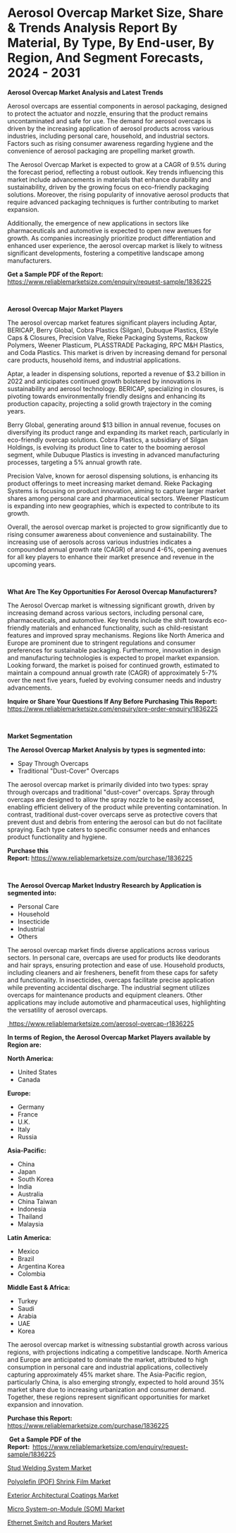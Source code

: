 <p><h1>Aerosol Overcap Market Size, Share & Trends Analysis Report By Material, By Type, By End-user, By Region, And Segment Forecasts, 2024 - 2031</h1></p><p><strong>Aerosol Overcap Market Analysis and Latest Trends</strong></p>
<p><p>Aerosol overcaps are essential components in aerosol packaging, designed to protect the actuator and nozzle, ensuring that the product remains uncontaminated and safe for use. The demand for aerosol overcaps is driven by the increasing application of aerosol products across various industries, including personal care, household, and industrial sectors. Factors such as rising consumer awareness regarding hygiene and the convenience of aerosol packaging are propelling market growth.</p><p>The Aerosol Overcap Market is expected to grow at a CAGR of 9.5% during the forecast period, reflecting a robust outlook. Key trends influencing this market include advancements in materials that enhance durability and sustainability, driven by the growing focus on eco-friendly packaging solutions. Moreover, the rising popularity of innovative aerosol products that require advanced packaging techniques is further contributing to market expansion.</p><p>Additionally, the emergence of new applications in sectors like pharmaceuticals and automotive is expected to open new avenues for growth. As companies increasingly prioritize product differentiation and enhanced user experience, the aerosol overcap market is likely to witness significant developments, fostering a competitive landscape among manufacturers.</p></p>
<p><strong>Get a Sample PDF of the Report:&nbsp;</strong> <a href="https://www.reliablemarketsize.com/enquiry/request-sample/1836225?utm_campaign=1779&utm_medium=2&utm_source=Github&utm_content=ia&utm_term=19102024&utm_id=aerosol-overcap">https://www.reliablemarketsize.com/enquiry/request-sample/1836225</a></p>
<p>&nbsp;</p>
<p><strong>Aerosol Overcap Major Market Players</strong></p>
<p><p>The aerosol overcap market features significant players including Aptar, BERICAP, Berry Global, Cobra Plastics (Silgan), Dubuque Plastics, EStyle Caps & Closures, Precision Valve, Rieke Packaging Systems, Rackow Polymers, Weener Plasticum, PLASSTRADE Packaging, RPC M&H Plastics, and Coda Plastics. This market is driven by increasing demand for personal care products, household items, and industrial applications.</p><p>Aptar, a leader in dispensing solutions, reported a revenue of $3.2 billion in 2022 and anticipates continued growth bolstered by innovations in sustainability and aerosol technology. BERICAP, specializing in closures, is pivoting towards environmentally friendly designs and enhancing its production capacity, projecting a solid growth trajectory in the coming years.</p><p>Berry Global, generating around $13 billion in annual revenue, focuses on diversifying its product range and expanding its market reach, particularly in eco-friendly overcap solutions. Cobra Plastics, a subsidiary of Silgan Holdings, is evolving its product line to cater to the booming aerosol segment, while Dubuque Plastics is investing in advanced manufacturing processes, targeting a 5% annual growth rate.</p><p>Precision Valve, known for aerosol dispensing solutions, is enhancing its product offerings to meet increasing market demand. Rieke Packaging Systems is focusing on product innovation, aiming to capture larger market shares among personal care and pharmaceutical sectors. Weener Plasticum is expanding into new geographies, which is expected to contribute to its growth.</p><p>Overall, the aerosol overcap market is projected to grow significantly due to rising consumer awareness about convenience and sustainability. The increasing use of aerosols across various industries indicates a compounded annual growth rate (CAGR) of around 4-6%, opening avenues for all key players to enhance their market presence and revenue in the upcoming years.</p></p>
<p>&nbsp;</p>
<p><strong>What Are The Key Opportunities For Aerosol Overcap Manufacturers?</strong></p>
<p><p>The Aerosol Overcap market is witnessing significant growth, driven by increasing demand across various sectors, including personal care, pharmaceuticals, and automotive. Key trends include the shift towards eco-friendly materials and enhanced functionality, such as child-resistant features and improved spray mechanisms. Regions like North America and Europe are prominent due to stringent regulations and consumer preferences for sustainable packaging. Furthermore, innovation in design and manufacturing technologies is expected to propel market expansion. Looking forward, the market is poised for continued growth, estimated to maintain a compound annual growth rate (CAGR) of approximately 5-7% over the next five years, fueled by evolving consumer needs and industry advancements.</p></p>
<p><strong>Inquire or Share Your Questions If Any Before Purchasing This Report:</strong> <a href="https://www.reliablemarketsize.com/enquiry/pre-order-enquiry/1836225?utm_campaign=1779&utm_medium=2&utm_source=Github&utm_content=ia&utm_term=19102024&utm_id=aerosol-overcap">https://www.reliablemarketsize.com/enquiry/pre-order-enquiry/1836225</a></p>
<p>&nbsp;</p>
<p><strong>Market Segmentation</strong></p>
<p><strong>The Aerosol Overcap Market Analysis by types is segmented into:</strong></p>
<p><ul><li>Spay Through Overcaps</li><li>Traditional "Dust-Cover" Overcaps</li></ul></p>
<p><p>The aerosol overcap market is primarily divided into two types: spray through overcaps and traditional "dust-cover" overcaps. Spray through overcaps are designed to allow the spray nozzle to be easily accessed, enabling efficient delivery of the product while preventing contamination. In contrast, traditional dust-cover overcaps serve as protective covers that prevent dust and debris from entering the aerosol can but do not facilitate spraying. Each type caters to specific consumer needs and enhances product functionality and hygiene.</p></p>
<p><strong>Purchase this Report:&nbsp;</strong><a href="https://www.reliablemarketsize.com/purchase/1836225?utm_campaign=1779&utm_medium=2&utm_source=Github&utm_content=ia&utm_term=19102024&utm_id=aerosol-overcap">https://www.reliablemarketsize.com/purchase/1836225</a></p>
<p>&nbsp;</p>
<p><strong>The Aerosol Overcap Market Industry Research by Application is segmented into:</strong></p>
<p><ul><li>Personal Care</li><li>Household</li><li>Insecticide</li><li>Industrial</li><li>Others</li></ul></p>
<p><p>The aerosol overcap market finds diverse applications across various sectors. In personal care, overcaps are used for products like deodorants and hair sprays, ensuring protection and ease of use. Household products, including cleaners and air fresheners, benefit from these caps for safety and functionality. In insecticides, overcaps facilitate precise application while preventing accidental discharge. The industrial segment utilizes overcaps for maintenance products and equipment cleaners. Other applications may include automotive and pharmaceutical uses, highlighting the versatility of aerosol overcaps.</p></p>
<p><a href="https://www.reliablemarketsize.com/aerosol-overcap-r1836225?utm_campaign=1779&utm_medium=2&utm_source=Github&utm_content=ia&utm_term=19102024&utm_id=aerosol-overcap">&nbsp;https://www.reliablemarketsize.com/aerosol-overcap-r1836225</a></p>
<p><strong>In terms of Region, the Aerosol Overcap Market Players available by Region are:</strong></p>
<p>
    <p> <strong> North America: </strong>
        <ul>
            <li>United States</li>
            <li>Canada</li>
        </ul>
        </p> 
    <p> <strong> Europe: </strong>
        <ul>
            <li>Germany</li>
            <li>France</li>
            <li>U.K.</li>
            <li>Italy</li>
            <li>Russia</li>
        </ul>
        </p> 
    <p> <strong> Asia-Pacific: </strong>
        <ul>
            <li>China</li>
            <li>Japan</li>
            <li>South Korea</li>
            <li>India</li>
            <li>Australia</li>
            <li>China Taiwan</li>
            <li>Indonesia</li>
            <li>Thailand</li>
            <li>Malaysia</li>
        </ul>
        </p> 
    <p> <strong> Latin America: </strong>
        <ul>
            <li>Mexico</li>
            <li>Brazil</li>
            <li>Argentina Korea</li>
            <li>Colombia</li>
        </ul>
        </p> 
    <p> <strong> Middle East & Africa: </strong>
        <ul>
            <li>Turkey</li>
            <li>Saudi</li>
            <li>Arabia</li>
            <li>UAE</li>
            <li>Korea</li>
        </ul>
    </p>
    </p>
<p><p>The aerosol overcap market is witnessing substantial growth across various regions, with projections indicating a competitive landscape. North America and Europe are anticipated to dominate the market, attributed to high consumption in personal care and industrial applications, collectively capturing approximately 45% market share. The Asia-Pacific region, particularly China, is also emerging strongly, expected to hold around 35% market share due to increasing urbanization and consumer demand. Together, these regions represent significant opportunities for market expansion and innovation.</p></p>
<p><strong>Purchase this Report: </strong><a href="https://www.reliablemarketsize.com/purchase/1836225?utm_campaign=1779&utm_medium=2&utm_source=Github&utm_content=ia&utm_term=19102024&utm_id=aerosol-overcap">https://www.reliablemarketsize.com/purchase/1836225</a></p>
<p>&nbsp;<strong>Get a Sample PDF of the Report:&nbsp;&nbsp;</strong><a href="https://www.reliablemarketsize.com/enquiry/request-sample/1836225?utm_campaign=1779&utm_medium=2&utm_source=Github&utm_content=ia&utm_term=19102024&utm_id=aerosol-overcap">https://www.reliablemarketsize.com/enquiry/request-sample/1836225</a></p>
<p><strong></strong></p>
<p><p><a href="https://issuu.com/reportprime-2/docs/stud-welding-system-market-size-203_f0474d7c97e370?utm_campaign=1779&utm_medium=2&utm_source=Github&utm_content=ia&utm_term=19102024&utm_id=aerosol-overcap">Stud Welding System Market</a></p><p><a href="https://www.linkedin.com/pulse/polyolefin-pof-shrink-film-market-global-share-ranking-overall-gtqbf?utm_campaign=1779&utm_medium=2&utm_source=Github&utm_content=ia&utm_term=19102024&utm_id=aerosol-overcap">Polyolefin (POF) Shrink Film Market</a></p><p><a href="https://www.linkedin.com/pulse/driving-forces-global-exterior-architectural-coatings-market-smhbf?utm_campaign=1779&utm_medium=2&utm_source=Github&utm_content=ia&utm_term=19102024&utm_id=aerosol-overcap">Exterior Architectural Coatings Market</a></p><p><a href="https://www.linkedin.com/pulse/emerging-micro-system-on-module-som-market-opportunities-analysis-horzf?utm_campaign=1779&utm_medium=2&utm_source=Github&utm_content=ia&utm_term=19102024&utm_id=aerosol-overcap">Micro System-on-Module (SOM) Market</a></p><p><a href="https://www.linkedin.com/pulse/decoding-ethernet-switch-routers-industry-dynamics-strategic-r574f?utm_campaign=1779&utm_medium=2&utm_source=Github&utm_content=ia&utm_term=19102024&utm_id=aerosol-overcap">Ethernet Switch and Routers Market</a></p></p>